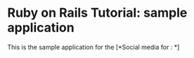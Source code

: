 # Ruby on Rails Tutorial: sample application

This is the sample application for the
[*Social media for :
*]